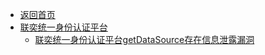 - [返回首页](/)
- [联奕统一身份认证平台](联奕统一身份认证平台/)
  - [联奕统一身份认证平台getDataSource存在信息泄露漏洞](联奕统一身份认证平台/联奕统一身份认证平台getDataSource存在信息泄露漏洞.md)
